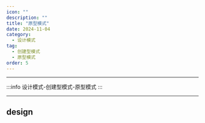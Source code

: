 ```yaml
---
icon: ""
description: ""
title: "原型模式"
date: 2024-11-04
category:
  - 设计模式
tag: 
  - 创建型模式
  - 原型模式
order: 5
---
```


---

:::info
设计模式-创建型模式-原型模式
:::

---

## design
